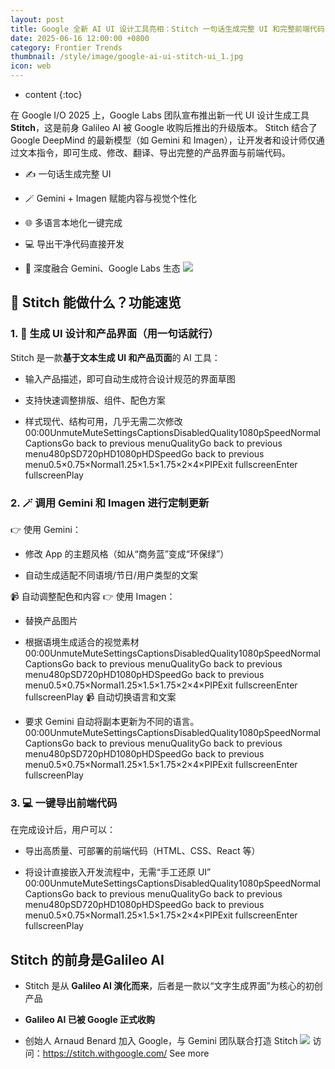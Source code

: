 ```yaml
---
layout: post
title: Google 全新 AI UI 设计工具亮相：Stitch 一句话生成完整 UI 和完整前端代码
date: 2025-06-16 12:00:00 +0800
category: Frontier Trends
thumbnail: /style/image/google-ai-ui-stitch-ui_1.jpg
icon: web
---
```

* content
{:toc}

在 Google I/O 2025 上，Google Labs 团队宣布推出新一代 UI 设计生成工具 **Stitch**，这是前身 Galileo AI 被 Google 收购后推出的升级版本。
Stitch 结合了 Google DeepMind 的最新模型（如 Gemini 和 Imagen），让开发者和设计师仅通过文本指令，即可生成、修改、翻译、导出完整的产品界面与前端代码。

- ✍️ 一句话生成完整 UI

- 🪄 Gemini + Imagen 赋能内容与视觉个性化

- 🌐 多语言本地化一键完成

- 💻 导出干净代码直接开发

- 🧩 深度融合 Gemini、Google Labs 生态
![](https://assets-v2.circle.so/5jj4ocreok9w3r2v6qzmxbe3hn4e)

## 🎨 Stitch 能做什么？功能速览

### 1. 🔧 生成 UI 设计和产品界面（用一句话就行）
Stitch 是一款**基于文本生成 UI 和产品页面**的 AI 工具：

- 输入产品描述，即可自动生成符合设计规范的界面草图

- 支持快速调整排版、组件、配色方案

- 样式现代、结构可用，几乎无需二次修改
00:00UnmuteMuteSettingsCaptionsDisabledQuality1080pSpeedNormalCaptionsGo back to previous menuQualityGo back to previous menu480pSD720pHD1080pHDSpeedGo back to previous menu0.5×0.75×Normal1.25×1.5×1.75×2×4×PIPExit fullscreenEnter fullscreenPlay

### 2. 🪄 调用 Gemini 和 Imagen 进行定制更新
👉 使用 Gemini：

- 修改 App 的主题风格（如从“商务蓝”变成“环保绿”）

- 自动生成适配不同语境/节日/用户类型的文案

📹 自动调整配色和内容
👉 使用 Imagen：

- 替换产品图片

- 根据语境生成适合的视觉素材
00:00UnmuteMuteSettingsCaptionsDisabledQuality1080pSpeedNormalCaptionsGo back to previous menuQualityGo back to previous menu480pSD720pHD1080pHDSpeedGo back to previous menu0.5×0.75×Normal1.25×1.5×1.75×2×4×PIPExit fullscreenEnter fullscreenPlay
📹 自动切换语言和文案

- 要求 Gemini 自动将副本更新为不同的语言。
00:00UnmuteMuteSettingsCaptionsDisabledQuality1080pSpeedNormalCaptionsGo back to previous menuQualityGo back to previous menu480pSD720pHD1080pHDSpeedGo back to previous menu0.5×0.75×Normal1.25×1.5×1.75×2×4×PIPExit fullscreenEnter fullscreenPlay

### 3. 💻 一键导出前端代码
在完成设计后，用户可以：

- 导出高质量、可部署的前端代码（HTML、CSS、React 等）

- 将设计直接嵌入开发流程中，无需“手工还原 UI”
00:00UnmuteMuteSettingsCaptionsDisabledQuality1080pSpeedNormalCaptionsGo back to previous menuQualityGo back to previous menu480pSD720pHD1080pHDSpeedGo back to previous menu0.5×0.75×Normal1.25×1.5×1.75×2×4×PIPExit fullscreenEnter fullscreenPlay

## Stitch 的前身是Galileo AI

- Stitch 是从 **Galileo AI 演化而来**，后者是一款以“文字生成界面”为核心的初创产品

- **Galileo AI 已被 Google 正式收购**

- 创始人 Arnaud Benard 加入 Google，与 Gemini 团队联合打造 Stitch
![](https://assets-v2.circle.so/64ybh3a8yovodxemltc0zbz019hv)
访问：https://stitch.withgoogle.com/
See more